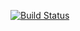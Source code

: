 [![Build Status](https://travis-ci.org/hhimanshu/akka101.svg?branch=master)](https://travis-ci.org/hhimanshu/akka101)

